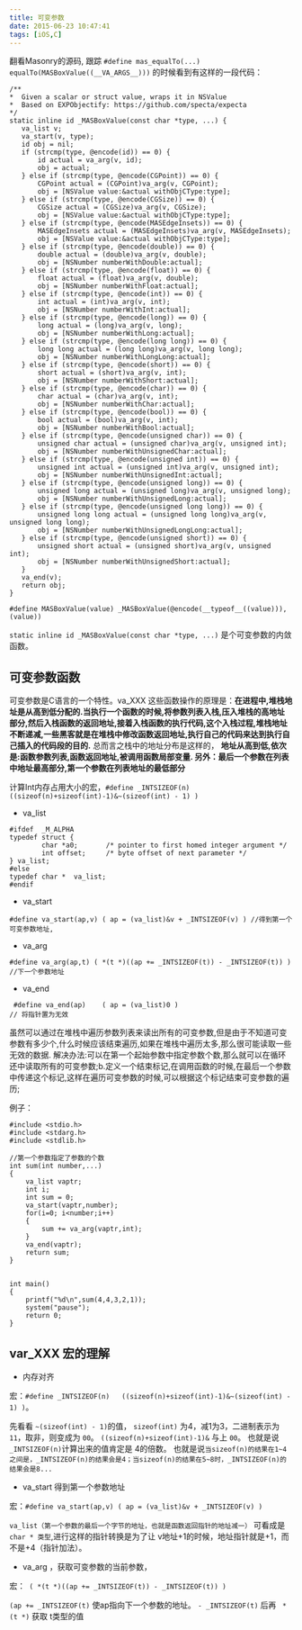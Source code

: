 ```yaml
---
title: 可变参数
date: 2015-06-23 10:47:41
tags: [iOS,C]
---
```


 翻看Masonry的源码, 跟踪 `#define mas_equalTo(...)                 equalTo(MASBoxValue((__VA_ARGS__)))` 的时候看到有这样的一段代码：
 
 ```
 /**
 *  Given a scalar or struct value, wraps it in NSValue
 *  Based on EXPObjectify: https://github.com/specta/expecta
 */
static inline id _MASBoxValue(const char *type, ...) {
    va_list v;
    va_start(v, type);
    id obj = nil;
    if (strcmp(type, @encode(id)) == 0) {
        id actual = va_arg(v, id);
        obj = actual;
    } else if (strcmp(type, @encode(CGPoint)) == 0) {
        CGPoint actual = (CGPoint)va_arg(v, CGPoint);
        obj = [NSValue value:&actual withObjCType:type];
    } else if (strcmp(type, @encode(CGSize)) == 0) {
        CGSize actual = (CGSize)va_arg(v, CGSize);
        obj = [NSValue value:&actual withObjCType:type];
    } else if (strcmp(type, @encode(MASEdgeInsets)) == 0) {
        MASEdgeInsets actual = (MASEdgeInsets)va_arg(v, MASEdgeInsets);
        obj = [NSValue value:&actual withObjCType:type];
    } else if (strcmp(type, @encode(double)) == 0) {
        double actual = (double)va_arg(v, double);
        obj = [NSNumber numberWithDouble:actual];
    } else if (strcmp(type, @encode(float)) == 0) {
        float actual = (float)va_arg(v, double);
        obj = [NSNumber numberWithFloat:actual];
    } else if (strcmp(type, @encode(int)) == 0) {
        int actual = (int)va_arg(v, int);
        obj = [NSNumber numberWithInt:actual];
    } else if (strcmp(type, @encode(long)) == 0) {
        long actual = (long)va_arg(v, long);
        obj = [NSNumber numberWithLong:actual];
    } else if (strcmp(type, @encode(long long)) == 0) {
        long long actual = (long long)va_arg(v, long long);
        obj = [NSNumber numberWithLongLong:actual];
    } else if (strcmp(type, @encode(short)) == 0) {
        short actual = (short)va_arg(v, int);
        obj = [NSNumber numberWithShort:actual];
    } else if (strcmp(type, @encode(char)) == 0) {
        char actual = (char)va_arg(v, int);
        obj = [NSNumber numberWithChar:actual];
    } else if (strcmp(type, @encode(bool)) == 0) {
        bool actual = (bool)va_arg(v, int);
        obj = [NSNumber numberWithBool:actual];
    } else if (strcmp(type, @encode(unsigned char)) == 0) {
        unsigned char actual = (unsigned char)va_arg(v, unsigned int);
        obj = [NSNumber numberWithUnsignedChar:actual];
    } else if (strcmp(type, @encode(unsigned int)) == 0) {
        unsigned int actual = (unsigned int)va_arg(v, unsigned int);
        obj = [NSNumber numberWithUnsignedInt:actual];
    } else if (strcmp(type, @encode(unsigned long)) == 0) {
        unsigned long actual = (unsigned long)va_arg(v, unsigned long);
        obj = [NSNumber numberWithUnsignedLong:actual];
    } else if (strcmp(type, @encode(unsigned long long)) == 0) {
        unsigned long long actual = (unsigned long long)va_arg(v, unsigned long long);
        obj = [NSNumber numberWithUnsignedLongLong:actual];
    } else if (strcmp(type, @encode(unsigned short)) == 0) {
        unsigned short actual = (unsigned short)va_arg(v, unsigned int);
        obj = [NSNumber numberWithUnsignedShort:actual];
    }
    va_end(v);
    return obj;
}

#define MASBoxValue(value) _MASBoxValue(@encode(__typeof__((value))), (value))
 ```
 
 
`static inline id _MASBoxValue(const char *type, ...)` 是个可变参数的内敛函数。

## 可变参数函数
可变参数是C语言的一个特性。va_XXX 这些函数操作的原理是：**在进程中,堆栈地址是从高到低分配的.当执行一个函数的时候,将参数列表入栈,压入堆栈的高地址部分,然后入栈函数的返回地址,接着入栈函数的执行代码,这个入栈过程,堆栈地址不断递减,一些黑客就是在堆栈中修改函数返回地址,执行自己的代码来达到执行自己插入的代码段的目的.** 总而言之栈中的地址分布是这样的， **地址从高到低,依次是:函数参数列表,函数返回地址,被调用函数局部变量. 另外：最后一个参数在列表中地址最高部分,第一个参数在列表地址的最低部分**

计算Int内存占用大小的宏，`#define _INTSIZEOF(n)   ((sizeof(n)+sizeof(int)-1)&~(sizeof(int) - 1) ) `

* va\_list 

```
#ifdef  _M_ALPHA
typedef struct {
        char *a0;       /* pointer to first homed integer argument */
        int offset;     /* byte offset of next parameter */
} va_list;
#else
typedef char *  va_list;
#endif
```

* va\_start 

```
#define va_start(ap,v) ( ap = (va_list)&v + _INTSIZEOF(v) ) //得到第一个可变参数地址,
```

* va\_arg 

```
#define va_arg(ap,t) ( *(t *)((ap += _INTSIZEOF(t)) - _INTSIZEOF(t)) ) //下一个参数地址
```

* va_end
 
```
 #define va_end(ap)    ( ap = (va_list)0 )                            // 将指针置为无效
```
 
 
 虽然可以通过在堆栈中遍历参数列表来读出所有的可变参数,但是由于不知道可变参数有多少个,什么时候应该结束遍历,如果在堆栈中遍历太多,那么很可能读取一些无效的数据.
解决办法:可以在第一个起始参数中指定参数个数,那么就可以在循环还中读取所有的可变参数;b.定义一个结束标记,在调用函数的时候,在最后一个参数中传递这个标记,这样在遍历可变参数的时候,可以根据这个标记结束可变参数的遍历;
 
 
例子：

```
#include <stdio.h>
#include <stdarg.h>
#include <stdlib.h>
 
//第一个参数指定了参数的个数
int sum(int number,...)
{
    va_list vaptr;
    int i;
    int sum = 0;
    va_start(vaptr,number);
    for(i=0; i<number;i++)
    {
        sum += va_arg(vaptr,int);
    }
    va_end(vaptr);
    return sum;
}
 
 
int main()
{
    printf("%d\n",sum(4,4,3,2,1));
    system("pause");
    return 0;
}
```



## var\_XXX 宏的理解

* 内存对齐

宏：`#define _INTSIZEOF(n)   ((sizeof(n)+sizeof(int)-1)&~(sizeof(int) - 1) )`。

先看看 `~(sizeof(int) - 1)`的值， `sizeof(int)` 为4，减1为3，二进制表示为 `11`，取非，则变成为 `00`。 `((sizeof(n)+sizeof(int)-1)&` 与上 `00`。 也就是说 `_INTSIZEOF(n)`计算出来的值肯定是 4的倍数。 也就是说`当sizeof(n)的结果在1~4之间是，_INTSIZEOF(n)的结果会是4；当sizeof(n)的结果在5~8时，_INTSIZEOF(n)的结果会是8...`


* va\_start 得到第一个参数地址

宏：`#define va_start(ap,v) ( ap = (va_list)&v + _INTSIZEOF(v) )`  

`va_list（第一个参数的最后一个字节的地址，也就是函数返回指针的地址减一）` 可看成是 `char * 类型`,进行这样的指针转换是为了让 v地址+1的时候，地址指针就是+1，而不是+4（指针加法）。

* va\_arg ，获取可变参数的当前参数，

宏：` ( *(t *)((ap += _INTSIZEOF(t)) - _INTSIZEOF(t)) )`

`(ap += _INTSIZEOF(t)` 使ap指向下一个参数的地址。 `- _INTSIZEOF(t)` 后再 ` *(t *)` 获取 t类型的值
